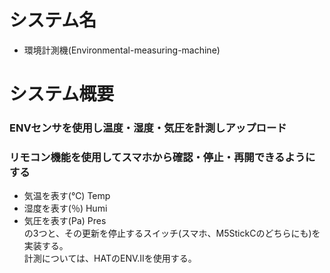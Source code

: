 # システム名
- 環境計測機(Environmental-measuring-machine)
# システム概要
### ENVセンサを使用し温度・湿度・気圧を計測しアップロード
### リモコン機能を使用してスマホから確認・停止・再開できるようにする
- 気温を表す(℃) Temp
- 湿度を表す(％) Humi
- 気圧を表す(Pa) Pres  
の3つと、その更新を停止するスイッチ(スマホ、M5StickCのどちらにも)を実装する。  
計測については、HATのENV.Ⅱを使用する。

